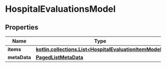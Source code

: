 
# HospitalEvaluationsModel

## Properties
Name | Type | Description | Notes
------------ | ------------- | ------------- | -------------
**items** | [**kotlin.collections.List&lt;HospitalEvaluationItemModel&gt;**](HospitalEvaluationItemModel.md) |  |  [optional]
**metaData** | [**PagedListMetaData**](PagedListMetaData.md) |  |  [optional]



